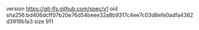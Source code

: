 version https://git-lfs.github.com/spec/v1
oid sha256:bd406dcff07b20e76d54beee32a8b9317c4ee7c03d8efe0adfa4362d3919b1a3
size 911
